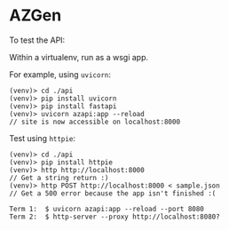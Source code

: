 # AZGen
To test the API:

Within a virtualenv, run as a wsgi app.

For example, using `uvicorn`:
```shell
(venv)> cd ./api
(venv)> pip install uvicorn
(venv)> pip install fastapi
(venv)> uvicorn azapi:app --reload
// site is now accessible on localhost:8000
```

Test using `httpie`:
```shell
(venv)> cd ./api
(venv)> pip install httpie
(venv)> http http://localhost:8000
// Get a string return :)
(venv)> http POST http://localhost:8000 < sample.json
// Get a 500 error because the app isn't finished :(
```

```
Term 1:  $ uvicorn azapi:app --reload --port 8080
Term 2:  $ http-server --proxy http://localhost:8080?
```